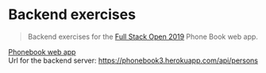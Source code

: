 # Backend exercises
> Backend exercises for the [Full Stack Open 2019](https://fullstackopen.com) Phone Book web app.

[Phonebook web app](https://phonebook3.herokuapp.com)  
Url for the backend server: https://phonebook3.herokuapp.com/api/persons

